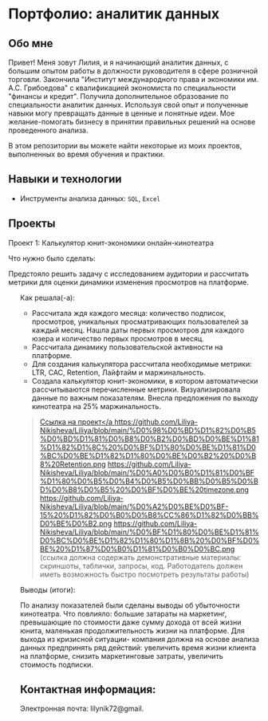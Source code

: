 # Портфолио: аналитик данных

## Обо мне 
Привет! Меня зовут Лилия, и я начинающий аналитик данных, с большим опытом работы в должности руководителя в сфере розничной торговли. Закончила "Институт международного права и экономики им. А.С. Грибоедова" с квалификацией экономиста по специальности "финансы и кредит". Получила дополнительное образование по специальности аналитик данных. Используя свой опыт и полученные навыки могу превращать данные в ценные и понятные идеи. 
Мое желание-помогать бизнесу в принятии правильных решений на основе проведенного анализа.

В этом репозитории вы можете найти некоторые из моих проектов, выполненных во время обучения и практики.
<br>

## Навыки и технологии
- Инструменты анализа данных: ``SQL``, ``Excel``

## Проекты

<p> Проект 1: Калькулятор юнит-экономики онлайн-кинотеатра</p>
<p>Что нужно было сделать:<p>
  Предстояло решить задачу с исследованием аудитории и расcчитать метрики для оценки динамики изменения просмотров на платформе. 
<ol  
<p>Как решала(-а): 
  
  * Рассчитала ждя каждого месяца: количество подписок, просмотров, уникальных просматривающих пользователей за каждый месяц.
     Нашла даты первых просмотров для каждого юзера и количество первых просмотров в месяц.
  * Рассчитала динамику пользовательской активности на платформе.
  * Для создания калькулятора рассчитала необходимые метрики: LTR, CAC, Retention, Лайфтайм и маржинальность.
  * Создала калькулятор юнит-экономики, в котором автоматически рассчитываются перечисленные метрики. Визуализировала данные
     по важным показателям. Внесла предложения по выходу кинотеатра на 25% маржинальность.
  
> <a href="https://github.com/Liliya-Nikisheva/Liliya/commit/f4d7dc3a4179954b6ffa6d65078e4acaa9c3b691">Ссылка на проект</a
  https://github.com/Liliya-Nikisheva/Liliya/blob/main/%D0%98%D0%BD%D1%82%D0%B5%D0%BD%D1%81%D0%B8%D0%B2%D0%BD%D0%BE%D1%81%D1%82%D1%8C%20%D0%BF%D1%80%D0%BE%D1%81%D0%BC%D0%BE%D1%82%D1%80%D0%BE%D0%B2%20%D0%B8%20Retention.png
  https://github.com/Liliya-Nikisheva/Liliya/blob/main/%D0%A0%D0%B0%D1%81%D0%BF%D1%80%D0%B5%D0%B4%D0%B5%D0%BB%D0%B5%D0%BD%D0%B8%D0%B5%20%D0%BF%D0%BE%20timezone.png
  https://github.com/Liliya-Nikisheva/Liliya/blob/main/%D0%A2%D0%BE%D0%BF-15%20%D1%82%D0%B0%D0%B8%CC%86%D1%82%D0%BB%D0%BE%D0%B2.png
  https://github.com/Liliya-Nikisheva/Liliya/blob/main/%D0%BF%D1%80%D0%BE%D1%81%D0%BC%D0%BE%D1%82%D1%80%D1%8B%20%D0%BF%D0%BE%20%D1%87%D0%B0%D1%81%D0%B0%D0%BC.png
 (ссылка должна содержать демонстративные материалы: скриншоты, таблички, запросы, код. Работодатель должен иметь возможность быстро посмотреть результаты работы)
 
 <p>Выводы (итоги):<p> 
                                                                                                                                                      По анализу показателей были сделаны выводы об убыточности кинотеатра.
Что повлияло: большие затараты на маркетинг, превышающие по стоимости даже сумму дохода от всей жизни юнита, маленькая продолжительность жизни на платформе. Для выхода из кризисной ситуации- компания должна на основе анализа данных предпринять ряд  действий: увеличить время жизни клиента на платформе, снизить маркетинговые затраты, увеличить стоимость подписки.
  
## Контактная информация:
Электронная почта: lilynik72@gmail.
  
  
